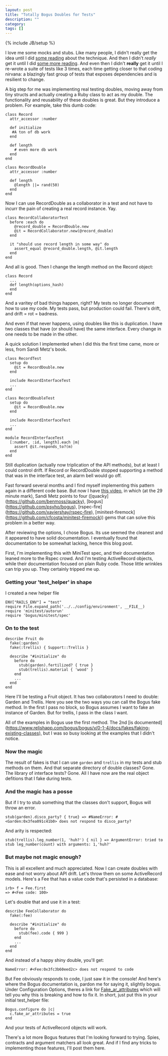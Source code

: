 ```yaml
---
layout: post
title: "Totally Bogus Doubles for Tests"
description: ""
category: 
tags: []
---
```

{% include JB/setup %}

I love me some mocks and stubs. Like many people, I didn't really get
the idea until I did [some reading](http://martinfowler.com/articles/mocksArentStubs.html) about the technique. And then I didn't *really* get it until I did [some more reading](http://www.poodr.com/). And even then I didn't __really__ get it until I re-wrote a suite of tests like 3 times, each time getting closer to that coding nirvana: a blazingly fast group of tests that exposes dependencies and is resilient to change.

A big step for me was implementing real testing doubles, moving away
from tiny structs and actually creating a Ruby class to act as my
double. The functionality and reusability of these doubles is great. But
they introduce a problem. For example, take this dumb code:

    class Record
      attr_accessor :number

      def initialize
       #A ton of db work
      end

      def length
        # even more db work
      end
    end

    class RecordDouble
      attr_accessor :number

      def length
        @length ||= rand(50)
      end
    end

Now I can use RecordDouble as a collaborator in a test and not have to
incurr the pain of creating a real record instance. Yay. 


    class RecordCollaboratorTest
      before :each do
        @record_double = RecordDouble.new
        @it = RecordCollaborator.new(@record_double)
      end

      it "should use record length in some way" do
        assert_equal @record_double.length, @it.length
      end
    end

And all is good. Then I change the length method on the Record object:

    class Record
      ...
      def length(options_hash)
      end
    end

And a varitey of bad things happen, right? My tests no longer document
how to use my code. My tests pass, but production could fail. There's
drift, and drift = rot = badness.

And even if that never happens, using doubles like this is duplication.
I have two classes that have (or should have) the same interface. Every
change in one needs to be made in the other.

A quick solution I implemented when I did this the first time came, more
or less, from Sandi Metz's book.

    class RecordTest
      setup do
        @it = RecordDouble.new
      end

      include RecordInterfaceTest
      ...
    end

    class RecordDoubleTest
      setup do
        @it = RecordDouble.new
      end

      include RecordInterfaceTest
      ...
    end

    module RecordInterfaceTest
      [:number, :id, length].each |m|
        assert @it.responds_to?(m)
      end
    end

Still duplication (actually now triplication of the API methods), but at
least I could control drift. If Record or RecordDouble stopped
supporting a method that was in the interface test, an alarm bell would
go off.

Fast forward several months and I find myself implementing this pattern
again in a different code base. But now I have [this video](http://confreaks.com/videos/2452-railsconf2013-the-magic-tricks-of-testing), in which (at the 29 minute mark), Sandi Metz points to four ([quacky] (https://github.com/benmoss/quacky), [bogus] (https://github.com/psyho/bogus), [rspec-fire] (https://github.com/xaviershay/rspec-fire), [minitest-firemock] (https://github.com/cfcosta/minitest-firemock)) gems that can solve this problem in a better way.

After reviewing the options, I chose Bogus. Its use seemed the cleanest
and it appeared to have solid documentation. I eventually found that documentation to be somewhat lacking, hence this blog post.

First, I'm implementing this with MiniTest spec, and their documentation
leaned more to the Rspec crowd. And I'm testing ActiveRecord objects,
while their documentation focused on plain Ruby code. Those little
wrinkles can trip you up. They certainly tripped me up.

### Getting your 'test_helper' in shape

I created a new helper file 

    ENV["RAILS_ENV"] = "test"
    require File.expand_path('../../config/environment', __FILE__)
    require 'minitest/autorun'
    require 'bogus/minitest/spec'

### On to the test

    describe Fruit do
      fake(:garden)
      fake(:trellis) { Support::Trellis }

      describe "#initialize" do
        before do
          stub(garden).fertilized? { true }
          stub(trellis).material { 'wood' }
        end
        ...
      end
    end

Here I'll be testing a Fruit object. It has two collaborators I need to
double: Garden and Trellis. Here you see the two ways you can call the
Bogus fake method. In the first I pass no block, so Bogus assumes I want
to fake an instance of Garden. But for trellis, I pass in the class I
want.

All of the examples in Bogus use the first method. The 2nd [is
documented] (https://www.relishapp.com/bogus/bogus/v/0-1-4/docs/fakes/faking-existing-classes), but I was so busy looking at the examples that I didn't notice.

### Now the magic

The result of fakes is that I can use `garden` and `trellis` in
my tests and stub methods on them. And that separate directory of double
classes? Gone. The library of interface tests? Gone. All I have now are
the real object defitions that I fake during tests.

### And the magic has a posse

But if I try to stub something that the classes don't support, Bogus will throw an error.

    stub(garden).disco_party? { true} => #NameError: #<Garden:0x3fea091c41b0> does not respond to disco_party?

And arity is respected:

    stub(trellis).leg_number(1, 'huh?') { nil } => ArgumentError: tried to stub leg_number(count) with arguments: 1,'huh?'

### But maybe not magic enough?

This is all excellent and much appreciated. Now I can create doubles
with ease and not worry about API drift. Let's throw them on some
ActiveRecord models. Here's a Fee that has a value code that's persisted
in a database: 

    irb> f = Fee.first
    => #<Fee code: 100>

Let's double that and use it in a test:

    describe FeeCollaborator do
      fake(:fee)

      describe "#initialize" do
        before do
          stub(fee).code { 999 }
        end
        ...
      end
    end

And instead of a happy shiny double, you'll get:

    NameError: #<Fee:0x3fc3b60eed2c> does not respond to code

But Fee obviously responds to code, I just saw it in the console! And
here's where the Bogus documentation is, pardon me for saying it,
slightly bogus. Under Configuration Options, theres a link for
[Fake_ar_attributes](https://www.relishapp.com/bogus/bogus/v/0-1-4/docs/configuration/fake-ar-attributes) which will tell you why this is breaking and how to fix it. In short, just put this in your initial test_helper file:

    Bogus.configure do |c|
      c.fake_ar_attributes = true
    end

And your tests of ActiveRecord objects will work.

There's a lot more Bogus features that I'm looking forward to trying.
Spies, contracts and argument matchers all look great. And if I find any
tricks to implementing those features, I'll post them here.

